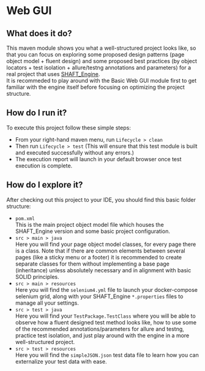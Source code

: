 # Web GUI

## What does it do?
This maven module shows you what a well-structured project looks like, so that you can focus on exploring some proposed design patterns (page object model + fluent design) and some proposed best practices (by object locators + test isolation + allure/testng annotations and parameters) for a real project that uses [SHAFT_Engine](https://github.com/shafthq/SHAFT_ENGINE).
<br/>It is recommeded to play around with the Basic Web GUI module first to get familiar with the engine itself before focusing on optimizing the project structure.

## How do I run it?
To execute this project follow these simple steps:
- From your right-hand maven menu, run ```Lifecycle > clean```
- Then run ```Lifecycle > test```
  (This will ensure that this test module is built and executed successfully without any errors.)
- The execution report will launch in your default browser once test execution is complete.

## How do I explore it?
After checking out this project to your IDE, you should find this basic folder structure:
- ```pom.xml``` <br/>This is the main project object model file which houses the SHAFT_Engine version and some basic project configuration.
- ```src > main > java``` <br/>Here you will find your page object model classes, for every page there is a class. Note that if there are common elements between several pages (like a sticky menu or a footer) it is recommended to create separate classes for them without implementing a base page (inheritance) unless absolutely necessary and in alignment with basic SOLID principles.
- ```src > main > resources``` <br/>Here you will find the ```selenium4.yml``` file to launch your docker-compose selenium grid, along with your SHAFT_Engine ```*.properties``` files to manage all your settings.
- ```src > test > java``` <br/>Here you will find your ```TestPackage.TestClass``` where you will be able to observe how a fluent designed test method looks like, how to use some of the recommended annotations/parameters for allure and testng, practice test isolation, and just play around with the engine in a more well-structured project.
- ```src > test > resources``` <br/>Here you will find the ```simpleJSON.json``` test data file to learn how you can externalize your test data with ease.